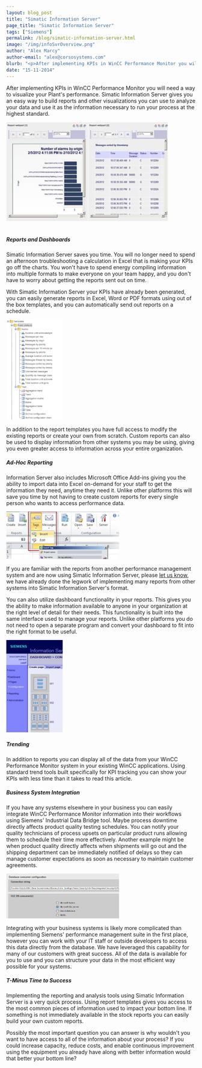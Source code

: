 ```yaml
---
layout: blog_post
title: "Simatic Information Server"
page_title: "Simatic Information Server"
tags: ["Siemens"]
permalink: /blog/simatic-information-server.html
image: "/img/infoSvrOverview.png"
author: "Alex Marcy"
author-email: "alex@corsosystems.com"
blurb: "<p>After implementing KPIs in WinCC Performance Monitor you will need a way to visualize your Plant's performance. Simatic Information Server gives you an easy way to build reports and other visualizations you can use to analyze your data and use it as the information necessary to run your process at the highest standard.</p>"
date: "15-11-2014"
---
```


<p>After implementing KPIs in WinCC Performance Monitor you will need a way to visualize your Plant's performance. Simatic Information Server gives you an easy way to build reports and other visualizations you can use to analyze your data and use it as the information necessary to run your process at the highest standard.</p>

<img src="/img/reportExampleInfoSvr.png" width="430px"/>
<br/>
<br/>

<h5><b>Reports and Dashboards</b></h5>
<p>Simatic Information Server saves you time. You will no longer need to spend an afternoon troubleshooting a calculation in Excel that is making your KPIs go off the charts. You won't have to spend energy compiling information into multiple formats to make everyone on your team happy, and you don't have to worry about getting the reports sent out on time.</p>

<p>With Simatic Information Server your KPIs have already been generated, you can easily generate reports in Excel, Word or PDF formats using out of the box templates, and you can automatically send out reports on a schedule.</p>

<img src="/img/reportTemplatesInfoSvr.png" width="150px"/>

<p>In addition to the report templates you have full access to modify the existing reports or create your own from scratch. Custom reports can also be used to display information from other systems you may be using, giving you even greater access to information across your entire organization.</p>

<h5><b>Ad-Hoc Reporting</b></h5>
<p>Information Server also includes Microsoft Office Add-ins giving you the ability to import data into Excel on-demand for your staff to get the information they need, anytime they need it. Unlike other platforms this will save you time by not having to create custom reports for every single person who wants to access performance data.</p>
<img src="/img/msofficeaddin.png" width="300px"/>

<p>If you are familiar with the reports from another performance management system and are now using Simatic Information Server, please <a href="mailto:info@corsosystems.com?subject=Info%20Server%20Reports">let us know</a>, we have already done the legwork of implementing many reports from other systems into Simatic Information Server's format.</p>

<p>You can also utilize dashboard functionality in your reports. This gives you the ability to make information available to anyone in your organization at the right level of detail for their needs. This functionality is built into the same interface used to manage your reports. Unlike other platforms you do not need to open a separate program and convert your dashboard to fit into the right format to be useful.</p>
<img src="/img/dashboards.png" width="150px"/>
<h5><b>Trending</b></h5>
<p>In addition to reports you can display all of the data from your WinCC Performance Monitor system in your existing WinCC applications. Using standard trend tools built specifically for KPI tracking you can show your KPIs with less time than it takes to read this article.</p>


<h5><b>Business System Integration</b></h5>
<p>If you have any systems elsewhere in your business you can easily integrate WinCC Performance Monitor information into their workflows using Siemens' Industrial Data Bridge tool. Maybe process downtime directly affects product quality testing schedules. You can notify your quality technicians of process upsets on particular product runs allowing them to schedule their time more effectively. Another example might be when product quality directly affects when shipments will go out and the shipping department can be immediately notified of delays so they can manage customer expectations as soon as necessary to maintain customer agreements.</p>
<img src="/img/IDB.png" width="300px"/>

<p>Integrating with your business systems is likely more complicated than implementing Siemens' performance management suite in the first place, however you can work with your IT staff or outside developers to access this data directly from the database. We have leveraged this capability for many of our customers with great success. All of the data is available for you to use and you can structure your data in the most efficient way possible for your systems.</p>

<h5><b>T-Minus Time to Success</b></h5>
<p>Implementing the reporting and analysis tools using Simatic Information Server is a very quick process. Using report templates gives you access to the most common pieces of information used to impact your bottom line. If something is not immediately available in the stock reports you can easily build your own custom reports.</p>

<p>Possibly the most important question you can answer is why wouldn't you want to have access to all of the information about your process? If you could increase capacity, reduce costs, and enable continuous improvement using the equipment you already have along with better information would that better your bottom line?</p>

